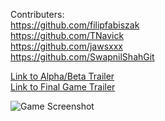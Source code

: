 Contributers: <br />
https://github.com/filipfabiszak <br />
https://github.com/TNavick <br />
https://github.com/jawsxxx <br />
https://github.com/SwapnilShahGit <br />

[Link to Alpha/Beta Trailer](https://youtu.be/mL_yEtKeKn0)<br />
[Link to Final Game Trailer](https://youtu.be/Ti2v3vYL8pU)

![Game Screenshot](gameFolder/res/pics/game_screenshot.png?raw=true "Title")

